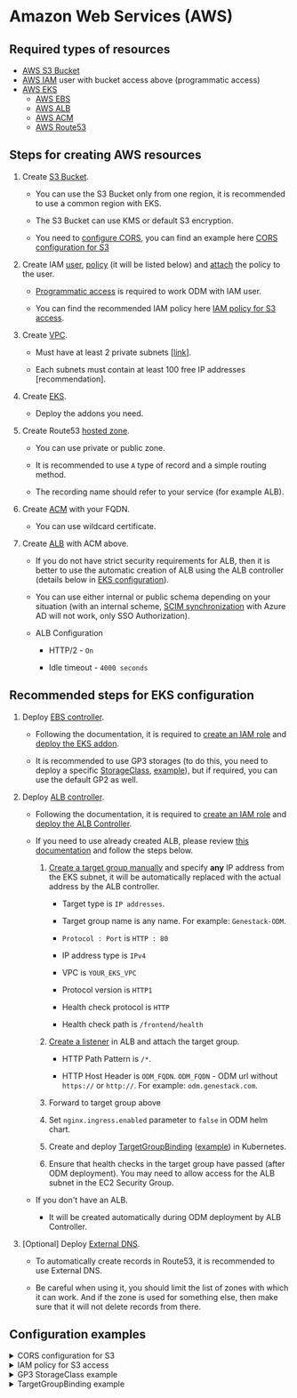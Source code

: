 # Amazon Web Services (AWS)

## Required types of resources

- [AWS S3 Bucket](https://aws.amazon.com/s3/)
- [AWS IAM](https://aws.amazon.com/iam/) user with bucket access above (programmatic access)
- [AWS EKS](https://aws.amazon.com/eks/)
  - [AWS EBS](https://aws.amazon.com/ebs/)
  - [AWS ALB](https://aws.amazon.com/elasticloadbalancing/)
  - [AWS ACM](https://aws.amazon.com/certificate-manager/)
  - [AWS Route53](https://aws.amazon.com/route53/)

## Steps for creating AWS resources

1. Create [S3 Bucket](https://docs.aws.amazon.com/AmazonS3/latest/userguide/create-bucket-overview.html).

    - You can use the S3 Bucket only from one region, it is recommended to use a common region with EKS.

    - The S3 Bucket can use KMS or default S3 encryption.

    - You need to [configure CORS](https://docs.aws.amazon.com/AmazonS3/latest/userguide/enabling-cors-examples.html), you can find an example here [CORS configuration for S3](#configuration-examples)

2. Create IAM [user](https://docs.aws.amazon.com/IAM/latest/UserGuide/id_users_create.html), [policy](https://docs.aws.amazon.com/IAM/latest/UserGuide/access_policies_create.html) (it will be listed below) and [attach](https://docs.aws.amazon.com/IAM/latest/UserGuide/access_policies_manage-attach-detach.html) the policy to the user.

    - [Programmatic access](https://docs.aws.amazon.com/IAM/latest/UserGuide/id_credentials_access-keys.html) is required to work ODM with IAM user.

    - You can find the recommended IAM policy here [IAM policy for S3 access](#configuration-examples).

3. Create [VPC](https://docs.aws.amazon.com/vpc/latest/userguide/vpc-getting-started.html).

    - Must have at least 2 private subnets [[link](https://docs.aws.amazon.com/eks/latest/userguide/network_reqs.html)].

    - Each subnets must contain at least 100 free IP addresses [recommendation].

4. Create [EKS](https://docs.aws.amazon.com/eks/latest/userguide/create-cluster.html).

    - Deploy the addons you need.

5. Create Route53 [hosted zone](https://docs.aws.amazon.com/Route53/latest/DeveloperGuide/hosted-zones-working-with.html).

    - You can use private or public zone.

    - It is recommended to use `A` type of record and a simple routing method.

    - The recording name should refer to your service (for example ALB).

6. Create [ACM](https://docs.aws.amazon.com/acm/latest/userguide/gs-acm-request-public.html) with your FQDN.

    - You can use wildcard certificate.

7. Create [ALB](https://docs.aws.amazon.com/elasticloadbalancing/latest/application/create-application-load-balancer.html) with ACM above.

    - If you do not have strict security requirements for ALB, then it is better to use the automatic creation of ALB using the ALB controller (details below in [EKS configuration](#recommended-steps-for-eks-configuration)).

    - You can use either internal or public schema depending on your situation (with an internal scheme, [SCIM synchronization](../single-sign-on/scim/azure.md) with Azure AD will not work, only SSO Authorization).

    - ALB Configuration

        - HTTP/2 - `On`

        - Idle timeout - `4000 seconds`

## Recommended steps for EKS configuration

1. Deploy [EBS controller](https://docs.aws.amazon.com/eks/latest/userguide/ebs-csi.html).

    - Following the documentation, it is required to [create an IAM role](https://docs.aws.amazon.com/eks/latest/userguide/csi-iam-role.html) and [deploy the EKS addon](https://docs.aws.amazon.com/eks/latest/userguide/managing-ebs-csi.html).

    - It is recommended to use GP3 storages (to do this, you need to deploy a specific [StorageClass](https://github.com/kubernetes-sigs/aws-ebs-csi-driver/blob/862fe33d2174e00f449ac34859c9990340234a63/docs/parameters.md), [example](#configuration-examples)), but if required, you can use the default GP2 as well.

2. Deploy [ALB controller](https://docs.aws.amazon.com/eks/latest/userguide/aws-load-balancer-controller.html).

    - Following the documentation, it is required to [create an IAM role](https://docs.aws.amazon.com/eks/latest/userguide/lbc-helm.html#lbc-helm-iam) and [deploy the ALB Controller](https://docs.aws.amazon.com/eks/latest/userguide/lbc-helm.html#lbc-helm-install).

    - If you need to use already created ALB, please review [this documentation](https://kubernetes-sigs.github.io/aws-load-balancer-controller/v2.6/guide/use_cases/self_managed_lb/) and follow the steps below.

        1. [Create a target group manually](https://docs.aws.amazon.com/elasticloadbalancing/latest/application/create-target-group.html) and specify **any** IP address from the EKS subnet, it will be automatically replaced with the actual address by the ALB controller.

            - Target type is `IP addresses`.

            - Target group name is any name. For example: `Genestack-ODM`.

            - `Protocol : Port` is `HTTP : 80`

            - IP address type is `IPv4`

            - VPC is `YOUR_EKS_VPC`

            - Protocol version is `HTTP1`

            - Health check protocol is `HTTP`

            - Health check path is `/frontend/health`

        2. [Create a listener](https://docs.aws.amazon.com/elasticloadbalancing/latest/application/listener-update-rules.html) in ALB and attach the target group.

            - HTTP Path Pattern is `/*`.

            - HTTP Host Header is `ODM_FQDN`. `ODM_FQDN` - ODM url without `https://` or `http://`. For example: `odm.genestack.com`.

        3. Forward to target group above

        4. Set `nginx.ingress.enabled` parameter to `false` in ODM helm chart.

        5. Create and deploy [TargetGroupBinding](https://kubernetes-sigs.github.io/aws-load-balancer-controller/v2.6/guide/use_cases/self_managed_lb/#create-targetgroupbinding-crd) ([example](#configuration-examples)) in Kubernetes.

        6. Ensure that health checks in the target group have passed (after ODM deployment). You may need to allow access for the ALB subnet in the EC2 Security Group.

    - If you don't have an ALB.

        - It will be created automatically during ODM deployment by ALB Controller.

3. [Optional] Deploy [External DNS](https://github.com/kubernetes-sigs/external-dns/blob/master/docs/tutorials/aws.md).

    - To automatically create records in Route53, it is recommended to use External DNS.

    - Be careful when using it, you should limit the list of zones with which it can work. And if the zone is used for something else, then make sure that it will not delete records from there.

## Configuration examples

<details><summary>CORS configuration for S3</summary>
```json
[
    {
        "AllowedHeaders": [
            "accept",
            "accept-language",
            "Content-Type"
        ],
        "AllowedMethods": [
            "PUT"
        ],
        "AllowedOrigins": [
            "https://ODM_FQDN"
        ],
        "ExposeHeaders": [],
        "MaxAgeSeconds": 3000
    }
]
```
</details>

<details><summary>IAM policy for S3 access</summary>
```json
{
  "Version" : "2012-10-17",
  "Statement" : [
    {
      "Sid" : "ListObjectsInBucket",
      "Effect" : "Allow",
      "Action" : [
        "s3:ListBucket",
        "s3:GetBucketLocation",
        "s3:ListBucketMultipartUploads",
        "s3:ListBucketVersions"
      ],
      "Resource" : ["S3_BUCKET_ARN"]
    },
    {
      "Sid" : "AllObjectActions",
      "Effect" : "Allow",
      "Action" : [
        "s3:*Object*",
        "s3:AbortMultipartUpload",
        "s3:ListMultipartUploadParts"
      ],
      "Resource" : ["S3_BUCKET_ARN/*"]
    },
    {
      "Sid" : "AllowUseOfTheKey",
      "Effect" : "Allow",
      "Action" : [
        "kms:Encrypt",
        "kms:Decrypt",
        "kms:ReEncrypt*",
        "kms:GenerateDataKey*",
        "kms:DescribeKey"
      ],
      "Resource" : ["KMS_KEY_ARN"]
    }
  ]
}
```
</details>

<details><summary>GP3 StorageClass example</summary>
```yaml
apiVersion: storage.k8s.io/v1
kind: StorageClass
metadata:
  name: gp3
parameters:
  type: gp3
provisioner: ebs.csi.aws.com
volumeBindingMode: Immediate
allowVolumeExpansion: true
```
</details>

<details><summary>TargetGroupBinding example</summary>
```yaml
apiVersion: elbv2.k8s.aws/v1beta1
kind: TargetGroupBinding
metadata:
  name: odm
  namespace: odm
spec:
  ipAddressType: ipv4
  serviceRef:
    name: odm-nginx
    port: 80
  targetGroupARN: TARGET_GROUP_ARN
```
</details>
